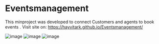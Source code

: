 # Eventsmanagement
This minproject was developed to connect Customers and agents to book events .
Visit site on:
https://hayvitark.github.io/Eventsmanagement/

![image](https://github.com/HayvitaRK/Eventsmanagement/assets/130721261/bb41e8a5-fc4c-4a2b-a964-90986b5683f0)
![image](https://github.com/HayvitaRK/Eventsmanagement/assets/130721261/3092adc2-2a81-4f9d-954a-3ea098efc634)
![image](https://github.com/HayvitaRK/Eventsmanagement/assets/130721261/8d316d67-b7c1-48db-a0e3-8dd1bad2b7fc)
